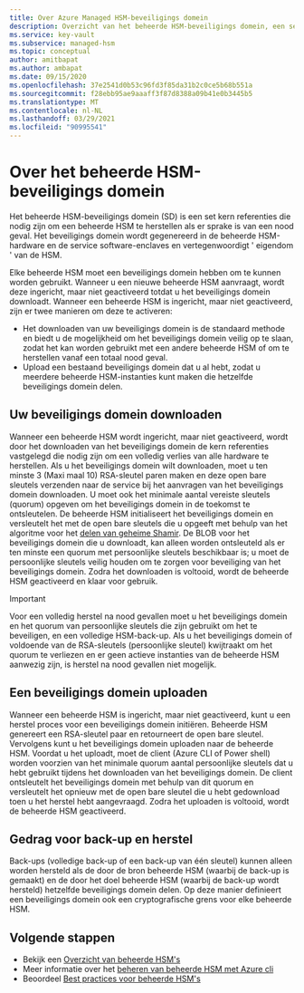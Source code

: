 ```yaml
---
title: Over Azure Managed HSM-beveiligings domein
description: Overzicht van het beheerde HSM-beveiligings domein, een set kern referenties die nodig zijn om een beheerde HSM te herstellen
ms.service: key-vault
ms.subservice: managed-hsm
ms.topic: conceptual
author: amitbapat
ms.author: ambapat
ms.date: 09/15/2020
ms.openlocfilehash: 37e2541d0b53c96fd3f85da31b2c0ce5b68b551a
ms.sourcegitcommit: f28ebb95ae9aaaff3f87d8388a09b41e0b3445b5
ms.translationtype: MT
ms.contentlocale: nl-NL
ms.lasthandoff: 03/29/2021
ms.locfileid: "90995541"
---
```

# <a name="about-the-managed-hsm-security-domain"></a>Over het beheerde HSM-beveiligings domein

Het beheerde HSM-beveiligings domein (SD) is een set kern referenties die nodig zijn om een beheerde HSM te herstellen als er sprake is van een nood geval. Het beveiligings domein wordt gegenereerd in de beheerde HSM-hardware en de service software-enclaves en vertegenwoordigt ' eigendom ' van de HSM.

Elke beheerde HSM moet een beveiligings domein hebben om te kunnen worden gebruikt. Wanneer u een nieuwe beheerde HSM aanvraagt, wordt deze ingericht, maar niet geactiveerd totdat u het beveiligings domein downloadt. Wanneer een beheerde HSM is ingericht, maar niet geactiveerd, zijn er twee manieren om deze te activeren:
- Het downloaden van uw beveiligings domein is de standaard methode en biedt u de mogelijkheid om het beveiligings domein veilig op te slaan, zodat het kan worden gebruikt met een andere beheerde HSM of om te herstellen vanaf een totaal nood geval.
- Upload een bestaand beveiligings domein dat u al hebt, zodat u meerdere beheerde HSM-instanties kunt maken die hetzelfde beveiligings domein delen.

## <a name="download-your-security-domain"></a>Uw beveiligings domein downloaden

Wanneer een beheerde HSM wordt ingericht, maar niet geactiveerd, wordt door het downloaden van het beveiligings domein de kern referenties vastgelegd die nodig zijn om een volledig verlies van alle hardware te herstellen. Als u het beveiligings domein wilt downloaden, moet u ten minste 3 (Maxi maal 10) RSA-sleutel paren maken en deze open bare sleutels verzenden naar de service bij het aanvragen van het beveiligings domein downloaden. U moet ook het minimale aantal vereiste sleutels (quorum) opgeven om het beveiligings domein in de toekomst te ontsleutelen. De beheerde HSM initialiseert het beveiligings domein en versleutelt het met de open bare sleutels die u opgeeft met behulp van het algoritme voor het [delen van geheime Shamir](https://dl.acm.org/doi/10.1145/359168.359176). De BLOB voor het beveiligings domein die u downloadt, kan alleen worden ontsleuteld als er ten minste een quorum met persoonlijke sleutels beschikbaar is; u moet de persoonlijke sleutels veilig houden om te zorgen voor beveiliging van het beveiligings domein. Zodra het downloaden is voltooid, wordt de beheerde HSM geactiveerd en klaar voor gebruik.  

> [!IMPORTANT]
> Voor een volledig herstel na nood gevallen moet u het beveiligings domein en het quorum van persoonlijke sleutels die zijn gebruikt om het te beveiligen, en een volledige HSM-back-up. Als u het beveiligings domein of voldoende van de RSA-sleutels (persoonlijke sleutel) kwijtraakt om het quorum te verliezen en er geen actieve instanties van de beheerde HSM aanwezig zijn, is herstel na nood gevallen niet mogelijk.

## <a name="upload-a-security-domain"></a>Een beveiligings domein uploaden

Wanneer een beheerde HSM is ingericht, maar niet geactiveerd, kunt u een herstel proces voor een beveiligings domein initiëren. Beheerde HSM genereert een RSA-sleutel paar en retourneert de open bare sleutel. Vervolgens kunt u het beveiligings domein uploaden naar de beheerde HSM. Voordat u het uploadt, moet de client (Azure CLI of Power shell) worden voorzien van het minimale quorum aantal persoonlijke sleutels dat u hebt gebruikt tijdens het downloaden van het beveiligings domein. De client ontsleutelt het beveiligings domein met behulp van dit quorum en versleutelt het opnieuw met de open bare sleutel die u hebt gedownload toen u het herstel hebt aangevraagd. Zodra het uploaden is voltooid, wordt de beheerde HSM geactiveerd.

## <a name="backup-and-restore-behavior"></a>Gedrag voor back-up en herstel

Back-ups (volledige back-up of een back-up van één sleutel) kunnen alleen worden hersteld als de door de bron beheerde HSM (waarbij de back-up is gemaakt) en de door het doel beheerde HSM (waarbij de back-up wordt hersteld) hetzelfde beveiligings domein delen. Op deze manier definieert een beveiligings domein ook een cryptografische grens voor elke beheerde HSM.

## <a name="next-steps"></a>Volgende stappen

- Bekijk een [Overzicht van beheerde HSM's](overview.md)
- Meer informatie over het [beheren van beheerde HSM met Azure cli](key-management.md)
- Beoordeel [Best practices voor beheerde HSM's](best-practices.md)
